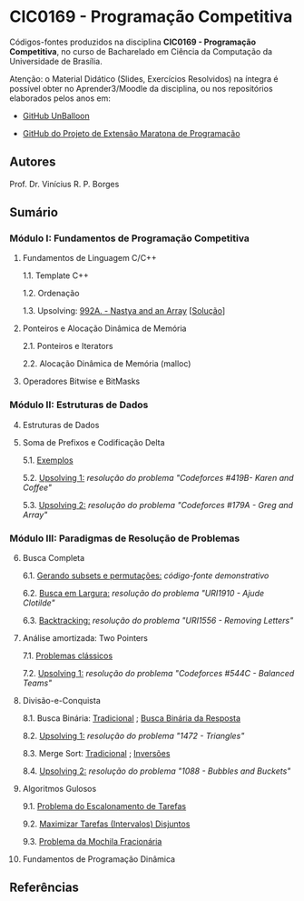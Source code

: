 # CIC0169 - Programação Competitiva

Códigos-fontes produzidos na disciplina **CIC0169 - Programação Competitiva**, no curso de Bacharelado em Ciência da Computação da Universidade de Brasília.

Atenção: o Material Didático (Slides, Exercícios Resolvidos) na íntegra é possível obter no Aprender3/Moodle da disciplina, ou nos repositórios elaborados pelos anos em:

- [GitHub UnBalloon](https://github.com/unballoon)

- [GitHub do Projeto de Extensão Maratona de Programação](https://github.com/UnB-CIC/Maratona-Extensao)

## Autores

Prof. Dr. Vinícius R. P. Borges

## Sumário

### Módulo I: Fundamentos de Programação Competitiva

1. Fundamentos de Linguagem C/C++

    1.1. Template C++

    1.2. Ordenação
    
    1.3. Upsolving: [992A. - Nastya and an Array](https://codeforces.com/contest/992/problem/A) [[Solução](upsolving/nastya_array.cpp)] 
  
2. Ponteiros e Alocação Dinâmica de Memória

    2.1. Ponteiros e Iterators
    
    2.2. Alocação Dinâmica de Memória (malloc)

3. Operadores Bitwise e BitMasks

### Módulo II: Estruturas de Dados

4. Estruturas de Dados

5. Soma de Prefixos e Codificação Delta

    5.1. [Exemplos](general/greg_array.cpp)

    5.2. [Upsolving 1:](upsolving/karen_and_coffee.cpp) *resolução do problema "Codeforces #419B- Karen and Coffee"*
    
    5.3. [Upsolving 2:](upsolving/greg_array.cpp) *resolução do problema "Codeforces #179A - Greg and Array"*


### Módulo III: Paradigmas de Resolução de Problemas

6. Busca Completa

     6.1. [Gerando subsets e permutações:](general/buscacompleta.cpp) *código-fonte demonstrativo*

     6.2. [Busca em Largura:](upsolving/uri1910_ajude_clotilde.cpp) *resolução do problema "URI1910 - Ajude Clotilde"*
     
     6.3. [Backtracking:](upsolving/uri1556_removing_letters.cpp) *resolução do problema "URI1556 - Removing Letters"*

7. Análise amortizada: Two Pointers

     7.1. [Problemas clássicos](general/two_pointers.cpp)

     7.2. [Upsolving 1:](upsolving/cf_544c_balancedteams.cpp) *resolução do problema "Codeforces #544C - Balanced Teams"*

8. Divisão-e-Conquista

    8.1. Busca Binária: [Tradicional](general/busca_binaria.cpp) ; [Busca Binária da Resposta](general/buscabin_resposta.cpp)
    
    8.2. [Upsolving 1:](upsolving/uri1472_triangles.cpp) *resolução do problema "1472 - Triangles"*

    8.3. Merge Sort: [Tradicional](general/merge_sort.cpp) ; [Inversões](general/merge_sort_enhanced.cpp)
    
    8.4. [Upsolving 2:](upsolving/uri1088_bubbles_buckets.cpp) *resolução do problema "1088 - Bubbles and Buckets"*

9. Algoritmos Gulosos

    9.1. [Problema do Escalonamento de Tarefas](general/escalonamento_tarefas.cpp)
    
    9.2. [Maximizar Tarefas (Intervalos) Disjuntos](general/max_tarefas_disjuntas.cpp)

    9.3. [Problema da Mochila Fracionária](general/frac_knapsack.cpp)

10. Fundamentos de Programação Dinâmica


## Referências

